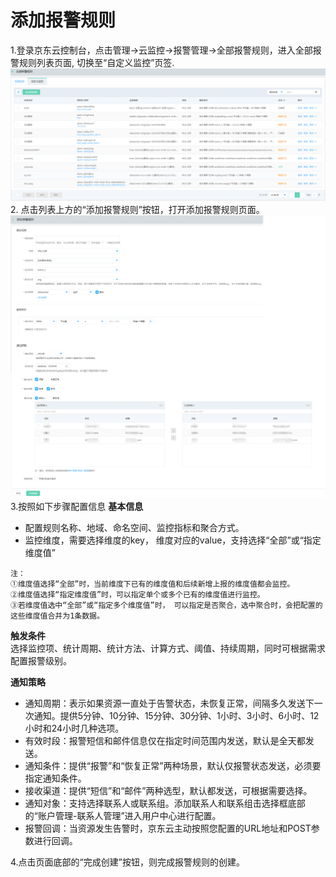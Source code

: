 # 添加报警规则
1.登录京东云控制台，点击管理->云监控->报警管理->全部报警规则，进入全部报警规则列表页面, 切换至“自定义监控”页签.  
![报警规则列表](../../../../../image/Cloud-Monitor/CustomMetric/alarm_rules_cs.png)   
2.	点击列表上方的“添加报警规则”按钮，打开添加报警规则页面。  
![添加报警规则](../../../../../image/Cloud-Monitor/CustomMetric/create_rules.png)     
3.按照如下步骤配置信息
**基本信息**
- 配置规则名称、地域、命名空间、监控指标和聚合方式。
- 监控维度，需要选择维度的key， 维度对应的value，支持选择“全部”或“指定维度值”
```
注： 
①维度值选择“全部”时，当前维度下已有的维度值和后续新增上报的维度值都会监控。 
②维度值选择“指定维度值”时，可以指定单个或多个已有的维度值进行监控。
③若维度值选中“全部”或“指定多个维度值”时， 可以指定是否聚合，选中聚合时，会把配置的这些维度值合并为1条数据。  
```
**触发条件**  
选择监控项、统计周期、统计方法、计算方式、阈值、持续周期，同时可根据需求配置报警级别。   

**通知策略**  
- 通知周期：表示如果资源一直处于告警状态，未恢复正常，间隔多久发送下一次通知。提供5分钟、10分钟、15分钟、30分钟、1小时、3小时、6小时、12小时和24小时几种选项。  
- 有效时段：报警短信和邮件信息仅在指定时间范围内发送，默认是全天都发送。
- 通知条件：提供“报警”和“恢复正常”两种场景，默认仅报警状态发送，必须要指定通知条件。  
- 接收渠道：提供“短信”和“邮件”两种选型，默认都发送，可根据需要选择。 
- 通知对象：支持选择联系人或联系组。添加联系人和联系组击选择框底部的“账户管理-联系人管理”进入用户中心进行配置。  
- 报警回调：当资源发生告警时，京东云主动按照您配置的URL地址和POST参数进行回调。

4.点击页面底部的“完成创建”按钮，则完成报警规则的创建。

